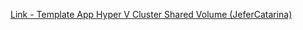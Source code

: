 [Link - Template App Hyper V Cluster Shared Volume (JeferCatarina)](https://github.com/JeferCatarina/zabbix_hyperv_clustersharedvolume)
